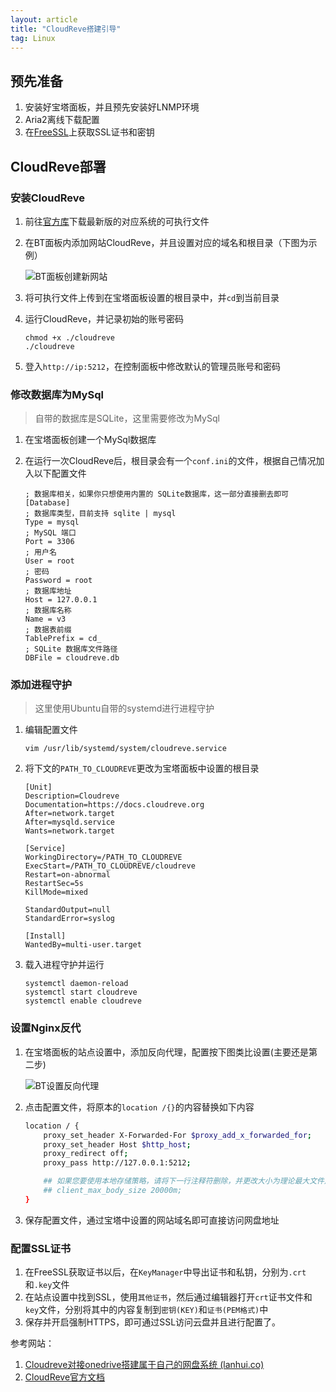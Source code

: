 ```yaml
---
layout: article
title: "CloudReve搭建引导"
tag: Linux
---
```


## 预先准备

1. 安装好宝塔面板，并且预先安装好LNMP环境
2. Aria2离线下载配置
3. 在[FreeSSL](https://freessl.cn)上获取SSL证书和密钥

## CloudReve部署

### 安装CloudReve

1. 前往[官方库](https://github.com/cloudreve/Cloudreve/releases)下载最新版的对应系统的可执行文件

2. 在BT面板内添加网站CloudReve，并且设置对应的域名和根目录（下图为示例）

   ![BT面板创建新网站](/2021/04/images/BT_1.png)

3. 将可执行文件上传到在宝塔面板设置的根目录中，并`cd`到当前目录

4. 运行CloudReve，并记录初始的账号密码

   ```shell
   chmod +x ./cloudreve
   ./cloudreve
   ```

5. 登入`http://ip:5212`，在控制面板中修改默认的管理员账号和密码

### 修改数据库为MySql

> 自带的数据库是SQLite，这里需要修改为MySql

1. 在宝塔面板创建一个MySql数据库

2. 在运行一次CloudReve后，根目录会有一个`conf.ini`的文件，根据自己情况加入以下配置文件

   ```shell
   ; 数据库相关，如果你只想使用内置的 SQLite数据库，这一部分直接删去即可
   [Database]
   ; 数据库类型，目前支持 sqlite | mysql
   Type = mysql
   ; MySQL 端口
   Port = 3306
   ; 用户名
   User = root
   ; 密码
   Password = root
   ; 数据库地址
   Host = 127.0.0.1
   ; 数据库名称
   Name = v3
   ; 数据表前缀
   TablePrefix = cd_
   ; SQLite 数据库文件路径
   DBFile = cloudreve.db
   ```

### 添加进程守护

> 这里使用Ubuntu自带的systemd进行进程守护

1. 编辑配置文件

   `vim /usr/lib/systemd/system/cloudreve.service`

2. 将下文的`PATH_TO_CLOUDREVE`更改为宝塔面板中设置的根目录

   ```shell
   [Unit]
   Description=Cloudreve
   Documentation=https://docs.cloudreve.org
   After=network.target
   After=mysqld.service
   Wants=network.target
   
   [Service]
   WorkingDirectory=/PATH_TO_CLOUDREVE
   ExecStart=/PATH_TO_CLOUDREVE/cloudreve
   Restart=on-abnormal
   RestartSec=5s
   KillMode=mixed
   
   StandardOutput=null
   StandardError=syslog
   
   [Install]
   WantedBy=multi-user.target
   ```

3. 载入进程守护并运行

   ```shell
   systemctl daemon-reload
   systemctl start cloudreve
   systemctl enable cloudreve
   ```

### 设置Nginx反代

1. 在宝塔面板的站点设置中，添加反向代理，配置按下图类比设置(主要还是第二步)

   ![BT设置反向代理](/2021/04/images/BT_2.png)

2. 点击配置文件，将原本的`location /{}`的内容替换如下内容

   ```bash
   location / {
       proxy_set_header X-Forwarded-For $proxy_add_x_forwarded_for;
       proxy_set_header Host $http_host;
       proxy_redirect off;
       proxy_pass http://127.0.0.1:5212;
   
       ## 如果您要使用本地存储策略，请将下一行注释符删除，并更改大小为理论最大文件尺寸
       ## client_max_body_size 20000m;
   }
   ```

3. 保存配置文件，通过宝塔中设置的网站域名即可直接访问网盘地址

### 配置SSL证书

1. 在FreeSSL获取证书以后，在`KeyManager`中导出证书和私钥，分别为`.crt`和`.key`文件
2. 在站点设置中找到SSL，使用`其他证书`，然后通过编辑器打开`crt`证书文件和`key`文件，分别将其中的内容复制到`密钥(KEY)`和`证书(PEM格式)`中
3. 保存并开启强制HTTPS，即可通过SSL访问云盘并且进行配置了。

参考网站：

1. [Cloudreve对接onedrive搭建属于自己的网盘系统 (lanhui.co)](https://blog.lanhui.co/1623.html)
2. [CloudReve官方文档](https://docs.cloudreve.org/)
